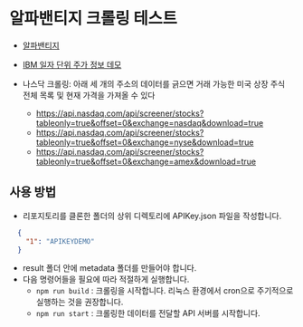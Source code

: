 # 알파밴티지 크롤링 테스트

* [알파밴티지](https://www.alphavantage.co/)

* [IBM 일자 단위 주가 정보 데모](https://www.alphavantage.co/query?function=TIME_SERIES_DAILY_ADJUSTED&symbol=IBM&outputsize=full&apikey=demo)

* 나스닥 크롤링: 아래 세 개의 주소의 데이터를 긁으면 거래 가능한 미국 상장 주식 전체 목록 및 현재 가격을 가져올 수 있다 
  * https://api.nasdaq.com/api/screener/stocks?tableonly=true&offset=0&exchange=nasdaq&download=true
  * https://api.nasdaq.com/api/screener/stocks?tableonly=true&offset=0&exchange=nyse&download=true
  * https://api.nasdaq.com/api/screener/stocks?tableonly=true&offset=0&exchange=amex&download=true


## 사용 방법
* 리포지토리를 클론한 폴더의 상위 디렉토리에 APIKey.json 파일을 작성합니다.
```json
  {
    "1": "APIKEYDEMO"
  }
```
* result 폴더 안에 metadata 폴더를 만들어야 합니다.
* 다음 명령어들을 필요에 따라 적절하게 실행합니다.
  * `npm run build` : 크롤링을 시작합니다. 리눅스 환경에서 cron으로 주기적으로 실행하는 것을 권장합니다.
  * `npm run start` : 크롤링한 데이터를 전달할 API 서버를 시작합니다.
